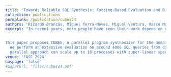 ```yaml
---
title: 'Towards Reliable SQL Synthesis: Fuzzing-Based Evaluation and Disambiguation'
collection: publications
permalink: /publication/cubes24
authors: 'Ricardo Brancas, Miguel Terra-Neves, Miguel Ventura, Vasco Manquinho and Ruben Martins'
excerpt: "In recent years, more people have seen their work depend on data manipulation tasks. However, many of these users do not have the background in programming required to write complex programs, particularly SQL queries. One way of helping these users is automatically synthesizing the SQL query given a small set of examples. Several program synthesizers for SQL have been recently proposed, but they do not leverage multicore architectures.


This paper proposes CUBES, a parallel program synthesizer for the domain of SQL queries using input-output examples. Since input-output examples are an under-specification of the desired SQL query, sometimes, the synthesized query does not match the user's intent. CUBES incorporates a new disambiguation procedure based on fuzzing techniques that interacts with the user and increases the confidence that the returned query matches the user intent.
  We perform an extensive evaluation on around 4000 SQL queries from different domains. Experimental results show that our
  parallel approach can scale up to 16 processes with super-linear speedups for many hard instances, and that our disambiguation approach is critical to achieving an accuracy of around 60%, significantly larger than other SQL synthesizers."
venue: 'FASE 2024'
haspage: 'false'
#paperurl: 'files/cubes24.pdf'
---
```

